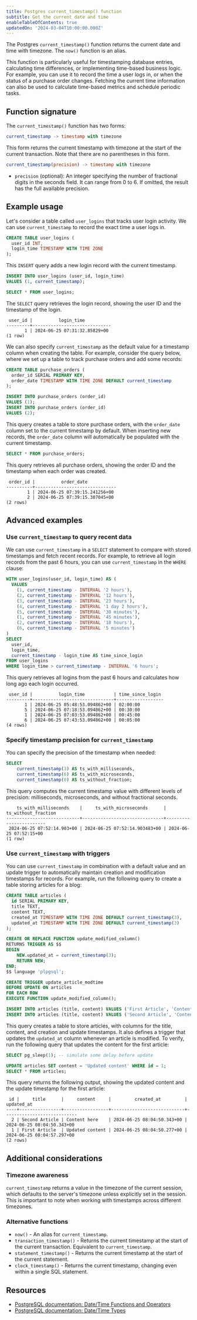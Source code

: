 ```yaml
---
title: Postgres current_timestamp() function
subtitle: Get the current date and time
enableTableOfContents: true
updatedOn: '2024-03-04T10:00:00.000Z'
---
```


The Postgres `current_timestamp()` function returns the current date and time with timezone. The `now()` function is an alias.

This function is particularly useful for timestamping database entries, calculating time differences, or implementing time-based business logic. For example, you can use it to record the time a user logs in, or when the status of a purchase order changes. Fetching the current time information can also be used to calculate time-based metrics and schedule periodic tasks.

<CTA />

## Function signature

The `current_timestamp()` function has two forms:

```sql
current_timestamp -> timestamp with timezone
```

This form returns the current timestamp with timezone at the start of the current transaction. Note that there are no parentheses in this form.

```sql
current_timestamp(precision) -> timestamp with timezone
```

- `precision` (optional): An integer specifying the number of fractional digits in the seconds field. It can range from 0 to 6. If omitted, the result has the full available precision.

## Example usage

Let's consider a table called `user_logins` that tracks user login activity. We can use `current_timestamp` to record the exact time a user logs in.

```sql
CREATE TABLE user_logins (
  user_id INT,
  login_time TIMESTAMP WITH TIME ZONE
);
```

This `INSERT` query adds a new login record with the current timestamp.

```sql
INSERT INTO user_logins (user_id, login_time)
VALUES (1, current_timestamp);

SELECT * FROM user_logins;
```

The `SELECT` query retrieves the login record, showing the user ID and the timestamp of the login.

```text
 user_id |          login_time
---------+------------------------------
       1 | 2024-06-25 07:31:32.85829+00
(1 row)
```

We can also specify `current_timestamp` as the default value for a timestamp column when creating the table. For example, consider the query below, where we set up a table to track purchase orders and add some records:

```sql
CREATE TABLE purchase_orders (
  order_id SERIAL PRIMARY KEY,
  order_date TIMESTAMP WITH TIME ZONE DEFAULT current_timestamp
);

INSERT INTO purchase_orders (order_id)
VALUES (1);
INSERT INTO purchase_orders (order_id)
VALUES (2);
```

This query creates a table to store purchase orders, with the `order_date` column set to the current timestamp by default. When inserting new records, the `order_date` column will automatically be populated with the current timestamp.

```sql
SELECT * FROM purchase_orders;
```

This query retrieves all purchase orders, showing the order ID and the timestamp when each order was created.

```text
 order_id |          order_date
----------+-------------------------------
        1 | 2024-06-25 07:39:15.241256+00
        2 | 2024-06-25 07:39:15.307045+00
(2 rows)
```

## Advanced examples

### Use `current_timestamp` to query recent data

We can use `current_timestamp` in a `SELECT` statement to compare with stored timestamps and fetch recent records. For example, to retrieve all login records from the past 6 hours, you can use `current_timestamp` in the `WHERE` clause:

```sql
WITH user_logins(user_id, login_time) AS (
  VALUES
    (1, current_timestamp - INTERVAL '2 hours'),
    (2, current_timestamp - INTERVAL '12 hours'),
    (3, current_timestamp - INTERVAL '23 hours'),
    (4, current_timestamp - INTERVAL '1 day 2 hours'),
    (5, current_timestamp - INTERVAL '30 minutes'),
    (1, current_timestamp - INTERVAL '45 minutes'),
    (2, current_timestamp - INTERVAL '18 hours'),
    (6, current_timestamp - INTERVAL '5 minutes')
)
SELECT
  user_id,
  login_time,
  current_timestamp - login_time AS time_since_login
FROM user_logins
WHERE login_time > current_timestamp - INTERVAL '6 hours';
```

This query retrieves all logins from the past 6 hours and calculates how long ago each login occurred.

```text
 user_id |          login_time           | time_since_login
---------+-------------------------------+------------------
       1 | 2024-06-25 05:48:53.094862+00 | 02:00:00
       5 | 2024-06-25 07:18:53.094862+00 | 00:30:00
       1 | 2024-06-25 07:03:53.094862+00 | 00:45:00
       6 | 2024-06-25 07:43:53.094862+00 | 00:05:00
(4 rows)
```

### Specify timestamp precision for `current_timestamp`

You can specify the precision of the timestamp when needed:

```sql
SELECT
    current_timestamp(3) AS ts_with_milliseconds,
    current_timestamp(6) AS ts_with_microseconds,
    current_timestamp(0) AS ts_without_fraction;
```

This query computes the current timestamp value with different levels of precision: milliseconds, microseconds, and without fractional seconds.

```text
    ts_with_milliseconds    |     ts_with_microseconds      |  ts_without_fraction
----------------------------+-------------------------------+------------------------
 2024-06-25 07:52:14.903+00 | 2024-06-25 07:52:14.903483+00 | 2024-06-25 07:52:15+00
(1 row)
```

### Use `current_timestamp` with triggers

You can use `current_timestamp` in combination with a default value and an update trigger to automatically maintain creation and modification timestamps for records. For example, run the following query to create a table storing articles for a blog:

```sql
CREATE TABLE articles (
  id SERIAL PRIMARY KEY,
  title TEXT,
  content TEXT,
  created_at TIMESTAMP WITH TIME ZONE DEFAULT current_timestamp(3),
  updated_at TIMESTAMP WITH TIME ZONE DEFAULT current_timestamp(3)
);

CREATE OR REPLACE FUNCTION update_modified_column()
RETURNS TRIGGER AS $$
BEGIN
    NEW.updated_at = current_timestamp(3);
    RETURN NEW;
END;
$$ language 'plpgsql';

CREATE TRIGGER update_article_modtime
BEFORE UPDATE ON articles
FOR EACH ROW
EXECUTE FUNCTION update_modified_column();

INSERT INTO articles (title, content) VALUES ('First Article', 'Content here');
INSERT INTO articles (title, content) VALUES ('Second Article', 'Content here');
```

This query creates a table to store articles, with columns for the title, content, and creation and update timestamps. It also defines a trigger that updates the `updated_at` column whenever an article is modified. To verify, run the following query that updates the content for the first article:

```sql
SELECT pg_sleep(1); -- simulate some delay before update

UPDATE articles SET content = 'Updated content' WHERE id = 1;
SELECT * FROM articles;
```

This query returns the following output, showing the updated content and the update timestamp for the first article:

```text
 id |     title      |     content     |         created_at         |         updated_at
----+----------------+-----------------+----------------------------+----------------------------
  2 | Second Article | Content here    | 2024-06-25 08:04:50.343+00 | 2024-06-25 08:04:50.343+00
  1 | First Article  | Updated content | 2024-06-25 08:04:50.277+00 | 2024-06-25 08:04:57.297+00
(2 rows)
```

## Additional considerations

### Timezone awareness

`current_timestamp` returns a value in the timezone of the current session, which defaults to the server's timezone unless explicitly set in the session. This is important to note when working with timestamps across different timezones.

### Alternative functions

- `now()` - An alias for `current_timestamp`.
- `transaction_timestamp()` - Returns the current timestamp at the start of the current transaction. Equivalent to `current_timestamp`.
- `statement_timestamp()` - Returns the current timestamp at the start of the current statement.
- `clock_timestamp()` - Returns the current timestamp, changing even within a single SQL statement.

## Resources

- [PostgreSQL documentation: Date/Time Functions and Operators](https://www.postgresql.org/docs/current/functions-datetime.html)
- [PostgreSQL documentation: Date/Time Types](https://www.postgresql.org/docs/current/datatype-datetime.html)
